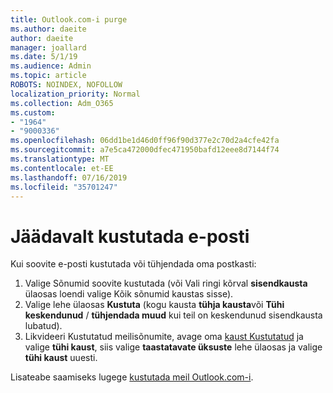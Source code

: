 ```yaml
---
title: Outlook.com-i purge
ms.author: daeite
author: daeite
manager: joallard
ms.date: 5/1/19
ms.audience: Admin
ms.topic: article
ROBOTS: NOINDEX, NOFOLLOW
localization_priority: Normal
ms.collection: Adm_O365
ms.custom:
- "1964"
- "9000336"
ms.openlocfilehash: 06dd1be1d46d0ff96f90d377e2c70d2a4cfe42fa
ms.sourcegitcommit: a7e5ca472000dfec471950bafd12eee8d7144f74
ms.translationtype: MT
ms.contentlocale: et-EE
ms.lasthandoff: 07/16/2019
ms.locfileid: "35701247"
---
```

# <a name="permanently-delete-email"></a>Jäädavalt kustutada e-posti

Kui soovite e-posti kustutada või tühjendada oma postkasti:

1. Valige Sõnumid soovite kustutada (või Vali ringi kõrval **sisendkausta** ülaosas loendi valige Kõik sõnumid kaustas sisse).
1. Valige lehe ülaosas **Kustuta** (kogu kausta **tühja kausta**või **Tühi keskendunud** / **tühjendada muud** kui teil on keskendunud sisendkausta lubatud).
1. Likvideeri Kustutatud meilisõnumite, avage oma [kaust Kustutatud](https://outlook.live.com/mail/deleteditems) ja valige **tühi kaust**, siis valige **taastatavate üksuste** lehe ülaosas ja valige **tühi kaust** uuesti.

Lisateabe saamiseks lugege [kustutada meil Outlook.com-i](https://support.office.com/article/a9b63739-5392-412a-8e9a-d4b02708dee4?wt.mc_id=Office_Outlook_com_Alchemy).